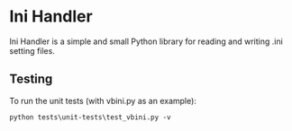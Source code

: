 # Ini Handler

Ini Handler is a simple and small Python library for reading and writing .ini
setting files.

## Testing

To run the unit tests (with vbini.py as an example):

    python tests\unit-tests\test_vbini.py -v

